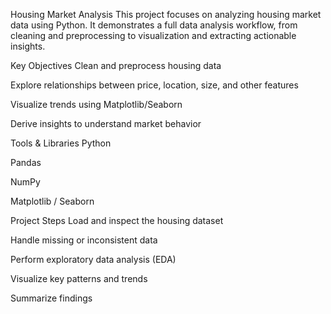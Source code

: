 Housing Market Analysis
This project focuses on analyzing housing market data using Python. It demonstrates a full data analysis workflow, from cleaning and preprocessing to visualization and extracting actionable insights.

Key Objectives
Clean and preprocess housing data

Explore relationships between price, location, size, and other features

Visualize trends using Matplotlib/Seaborn

Derive insights to understand market behavior

Tools & Libraries
Python

Pandas

NumPy

Matplotlib / Seaborn

Project Steps
Load and inspect the housing dataset

Handle missing or inconsistent data

Perform exploratory data analysis (EDA)

Visualize key patterns and trends

Summarize findings
